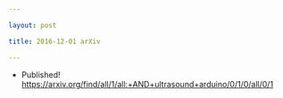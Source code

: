 ```yaml
---

layout: post

title: 2016-12-01 arXiv

---
```



-   Published!
    https://arxiv.org/find/all/1/all:+AND+ultrasound+arduino/0/1/0/all/0/1

